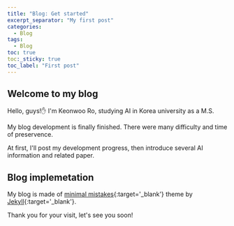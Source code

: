 ```yaml
---
title: "Blog: Get started"
excerpt_separator: "My first post"
categories:
  - Blog
tags:
  - Blog
toc: true
toc:_sticky: true
toc_label: "First post"
---
```


## Welcome to my blog

Hello, guys!✋ I'm Keonwoo Ro, studying AI in Korea university as a M.S.

My blog development is finally finished. There were many difficulty and time of preservence.  

At first, I'll post my development progress, then introduce several AI information and related paper.  

## Blog implemetation

My blog is made of [minimal mistakes](https://mmistakes.github.io/minimal-mistakes/){:target='_blank'} theme by [Jekyll](https://jekyllrb-ko.github.io/){:target='_blank'}.  



Thank you for your visit, let's see you soon! 


<!--more-->
